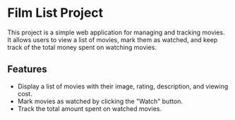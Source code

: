 # Film List Project

This project is a simple web application for managing and tracking movies. It allows users to view a list of movies, mark them as watched, and keep track of the total money spent on watching movies.

## Features

- Display a list of movies with their image, rating, description, and viewing cost.
- Mark movies as watched by clicking the "Watch" button.
- Track the total amount spent on watched movies.



